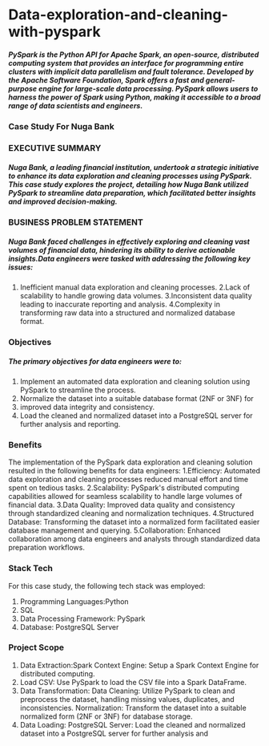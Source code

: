 # Data-exploration-and-cleaning-with-pyspark
##### PySpark is the Python API for Apache Spark, an open-source, distributed computing system that provides an interface for programming entire clusters with implicit data parallelism and fault tolerance. Developed by the Apache Software Foundation, Spark offers a fast and general-purpose engine for large-scale data processing. PySpark allows users to harness the power of Spark using Python, making it accessible to a broad range of data scientists and engineers.

### Case Study For Nuga Bank

### EXECUTIVE SUMMARY
##### Nuga Bank, a leading financial institution, undertook a strategic initiative to enhance its data exploration and cleaning processes using PySpark. This case study explores the project, detailing how Nuga Bank utilized PySpark to streamline data preparation, which facilitated better insights and improved decision-making.

### BUSINESS PROBLEM STATEMENT

##### Nuga Bank faced challenges in effectively exploring and cleaning vast volumes of financial data, hindering its ability to derive actionable insights.Data engineers were tasked with addressing the following key issues:
1. Inefficient manual data exploration and cleaning processes.
2.Lack of scalability to handle growing data volumes.
3.Inconsistent data quality leading to inaccurate reporting and analysis.
4.Complexity in transforming raw data into a structured and normalized database format.

### Objectives

##### The primary objectives for data engineers were to:

1. Implement an automated data exploration and cleaning solution using PySpark to streamline the process.
2. Normalize the dataset into a suitable database format (2NF or 3NF) for
3. improved data integrity and consistency.
4. Load the cleaned and normalized dataset into a PostgreSQL server for further analysis and reporting.



### Benefits
The implementation of the PySpark data exploration and cleaning solution resulted in the following benefits for data engineers:
1.Efficiency: Automated data exploration and cleaning processes reduced manual effort and time spent on tedious tasks.
2.Scalability: PySpark's distributed computing capabilities allowed for seamless scalability to handle large volumes of financial data.
3.Data Quality: Improved data quality and consistency through standardized cleaning and normalization techniques.
4.Structured Database: Transforming the dataset into a normalized form facilitated easier database management and querying.
5.Collaboration: Enhanced collaboration among data engineers and analysts through standardized data preparation workflows.

### Stack Tech
For this case study, the following tech stack was employed:
1. Programming Languages:Python
2. SQL
3. Data Processing Framework: PySpark
4. Database: PostgreSQL Server


### Project Scope
1. Data Extraction:Spark Context Engine: Setup a Spark Context Engine for distributed computing.
2. Load CSV: Use PySpark to load the CSV file into a Spark DataFrame.
3. Data Transformation:
Data Cleaning: Utilize PySpark to clean and preprocess the dataset, handling missing values, duplicates, and inconsistencies.
Normalization: Transform the dataset into a suitable normalized form (2NF or 3NF) for database storage.
4. Data Loading: PostgreSQL Server: Load the cleaned and normalized dataset into a PostgreSQL server for further analysis and
